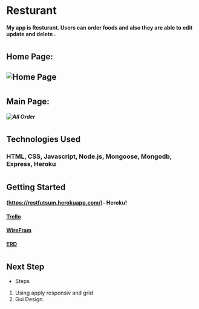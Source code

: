 # Resturant
#### My app is Resturant. Users can order foods and also they are able to edit update and delete .
#

## Home Page:
## ![Home Page](https://i.imgur.com/7QaqyAQ.png)
#

## Main Page:
##### ![All Order](https://i.imgur.com/GQfFDjm.png)
#

## Technologies Used 
### HTML, CSS, Javascript, Node.js, Mongoose, Mongodb, Express, Heroku
# 

## Getting Started
#### (https://restfutsum.herokuapp.com/)- Heroku!


#### [Trello](https://trello.com/b/McbqmrnU/project2)

#### [WireFram](https://www.figma.com/file/OfuwkUZghaaL78vsYz062a/Untitled?node-id=71%3A0)


#### [ERD](https://app.lucidchart.com/documents/edit/08e92f68-5b0b-4f20-a0a6-6b38635067ff/0_0)
#
## Next Step
* Steps
1. Using apply responsiv and grid  
2. Gui Design.